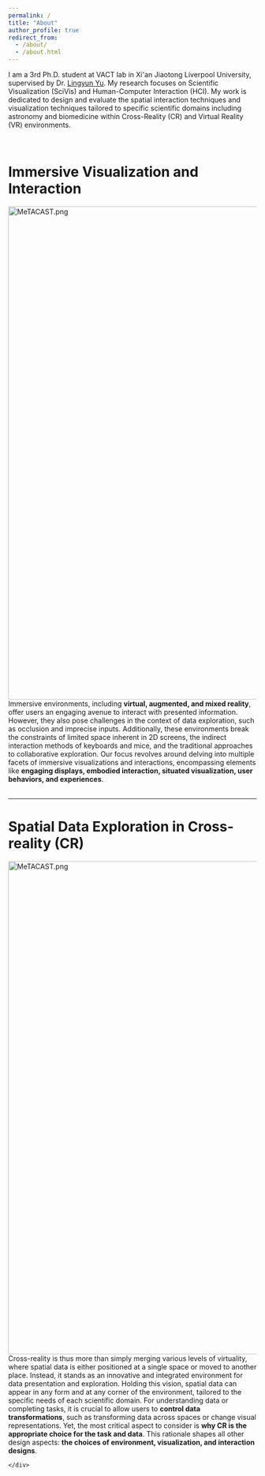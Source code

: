 ```yaml
---
permalink: /
title: "About"
author_profile: true
redirect_from: 
  - /about/
  - /about.html
---
```




I am a 3rd Ph.D. student at VACT lab in Xi'an Jiaotong Liverpool University, supervised by Dr. [Lingyun Yu](https://yulingyun.com/). My research focuses on Scientific Visualization (SciVis) and Human-Computer Interaction (HCI). My work is dedicated to design and evaluate the spatial interaction techniques and visualization techniques tailored to specific scientific domains including astronomy and biomedicine within Cross-Reality (CR) and Virtual Reality (VR) environments. 

<br>

  

Immersive Visualization and Interaction
======


<div class="img"><img class="img_responsive" src="http://LixiangZhao98.github.io/assets/Publications/Figures/MeTACAST.jpg" style="border:1px solid black height:200px;width:1000px;" alt="MeTACAST.png" align="top">
</div>
  <div class="text">
   Immersive environments, including <b>virtual, augmented, and mixed reality</b>, offer users an engaging avenue to interact with presented information. However, they also pose challenges in the context of data exploration, such as occlusion and imprecise inputs. Additionally, these environments break the constraints of limited space inherent in 2D screens, the indirect interaction methods of keyboards and mice, and the traditional approaches to collaborative exploration. Our focus revolves around delving into multiple facets of immersive visualizations and interactions, encompassing elements like <b>engaging displays, embodied interaction, situated visualization, user behaviors, and experiences</b>.
    </div> 

<br>

<hr>

Spatial Data Exploration in Cross-reality (CR)
======
<div class="img"><img class="img_responsive" src="https://LixiangZhao98.github.io/assets/Publications/Figures/Cross_reality.png" style="border:1px solid black height:200px;width:1000px;" alt="MeTACAST.png" align="top">
</div>
  <div class="text">
Cross-reality is thus more than simply merging various levels of virtuality, where spatial data is either positioned at a single space or moved to another place. Instead, it stands as an innovative and integrated environment for data presentation and exploration. Holding this vision, spatial data can appear in any form and at any corner of the environment, tailored to the specific needs of each scientific domain. For understanding data or completing tasks, it is crucial to allow users to <b>control data transformations</b>, such as transforming data across spaces or change visual representations. Yet, the most critical aspect to consider is <b>why CR is the appropriate choice for the task and data</b>. This rationale shapes all other design aspects: <b>the choices of environment, visualization, and interaction designs</b>.

    </div> 

